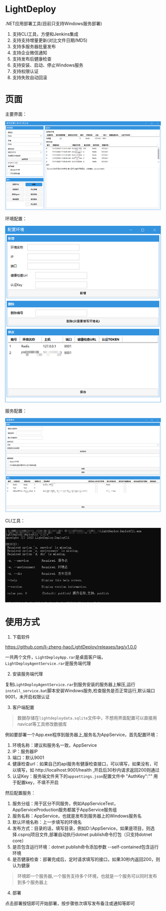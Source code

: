 # LightDeploy

.NET应用部署工具(目前只支持Windows服务部署)

1. 支持CLI工具，方便和Jenkins集成
2. 支持支持增量更新(对比文件日期/MD5)
3. 支持多服务器批量发布
4. 支持企业微信通知
5. 支持发布后健康检查
6. 支持安装、启动、停止Windows服务
7. 支持权限认证
8. 支持失败自动回滚

# 页面

主要界面：

![home](./doc/home.png)

环境配置：

![home](./doc/environment.png)

服务配置：

![home](./doc/service.png)

CLI工具：

![home](./doc/cli.png)



# 使用方式

1. 下载软件

https://github.com/li-zheng-hao/LightDeploy/releases/tag/v1.0.0

一共两个文件，`LightDeployApp.rar`是桌面客户端，`LightDeployAgentService.rar`是服务端代理

2. 安装服务端代理

复制`LightDeployAgentService.rar`到服务安装的服务器上解压,运行`install_service.bat`脚本安装Windows服务,检查服务是否正常运行,默认端口9001，未开启权限认证

3. 客户端配置

> 数据存储在`lightdeploydata.sqlite`文件中，不想用界面配置可以直接用navicat等工具修改数据库

例如要部署一个App.exe程序到服务器上,服务名为AppService，首先配置环境：

1. 环境名称：建议和服务名一致，AppService
2. IP：服务器IP
3. 端口：默认9001
4. 健康检查url：如果自己的api服务有健康检查接口，可以填写，如果没有，可以填写，如 http://localhost:9001/health ,开启后30秒内请求返回200则通过
5. 认证Key：服务端文件夹下的`appsettings.json`配置文件中 "AuthKey":"" 用于配置key，不填不开启

然后配置服务：

1. 服务分组：用于区分不同服务，例如AppServiceTest，AppServiceProduction服务都属于AppService服务组
2. 服务名称：AppService，也就是发布到服务器上的Windows服务名
3. 默认环境名称：上一步填写的环境名
4. 发布方式：目录的话，填写目录，例如D:\AppService，如果是项目，则选择.csproj项目文件,部署自动执行dotnet publish命令打包（只支持dotnet core）
5. 是否包含运行环境：dotnet publish命令添加参数  --self-contained包含运行环境
6. 是否健康检查：部署完成后，定时请求填写的接口，如果30秒内返回200，则认为健康

> 环境即一个服务器,一个服务支持多个环境，也就是一个服务可以同时发布到多个服务器上

4. 部署

点击部署按钮即可开始部署，按步骤依次填写发布备注或通知等即可

